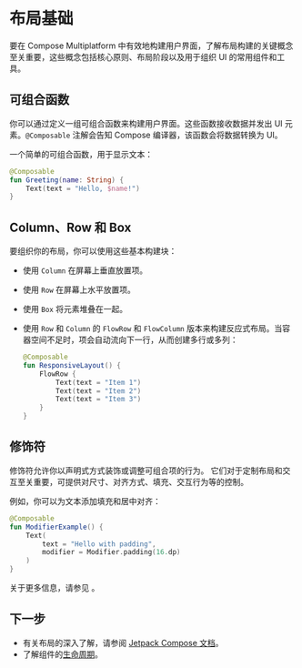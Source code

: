 # 布局基础

要在 Compose Multiplatform 中有效地构建用户界面，了解布局构建的关键概念至关重要，这些概念包括核心原则、布局阶段以及用于组织 UI 的常用组件和工具。

## 可组合函数

你可以通过定义一组可组合函数来构建用户界面。这些函数接收数据并发出 UI 元素。`@Composable` 注解会告知 Compose 编译器，该函数会将数据转换为 UI。

一个简单的可组合函数，用于显示文本：

```kotlin
@Composable
fun Greeting(name: String) {
    Text(text = "Hello, $name!")
}
```

## Column、Row 和 Box

要组织你的布局，你可以使用这些基本构建块：

*   使用 `Column` 在屏幕上垂直放置项。
*   使用 `Row` 在屏幕上水平放置项。
*   使用 `Box` 将元素堆叠在一起。
*   使用 `Row` 和 `Column` 的 `FlowRow` 和 `FlowColumn` 版本来构建反应式布局。当容器空间不足时，项会自动流向下一行，从而创建多行或多列：

    ```kotlin
    @Composable
    fun ResponsiveLayout() {
        FlowRow {
            Text(text = "Item 1")
            Text(text = "Item 2")
            Text(text = "Item 3")
        }
    }
    ```

## 修饰符

修饰符允许你以声明式方式装饰或调整可组合项的行为。
它们对于定制布局和交互至关重要，可提供对尺寸、对齐方式、填充、交互行为等的控制。

例如，你可以为文本添加填充和居中对齐：

```kotlin
@Composable
fun ModifierExample() {
    Text(
        text = "Hello with padding",
        modifier = Modifier.padding(16.dp)
    )
}
```

关于更多信息，请参见 [](compose-layout-modifiers.md)。

## 下一步

*   有关布局的深入了解，请参阅 [Jetpack Compose 文档](https://developer.android.com/develop/ui/compose/layouts)。
*   了解组件的[生命周期](compose-lifecycle.md)。